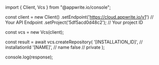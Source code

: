 import { Client, Vcs } from "@appwrite.io/console";

const client = new Client()
    .setEndpoint('https://cloud.appwrite.io/v1') // Your API Endpoint
    .setProject('5df5acd0d48c2'); // Your project ID

const vcs = new Vcs(client);

const result = await vcs.createRepository(
    '[INSTALLATION_ID]', // installationId
    '[NAME]', // name
    false // private
);

console.log(response);
